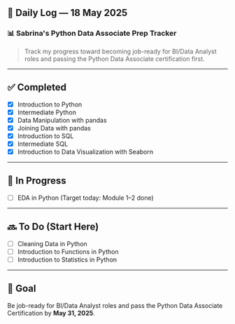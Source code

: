 ## 📆 Daily Log — 18 May 2025

### 📊 Sabrina's Python Data Associate Prep Tracker

> Track my progress toward becoming job-ready for BI/Data Analyst roles and passing the Python Data Associate certification first.

---

## ✅ Completed
- [x] Introduction to Python  
- [x] Intermediate Python  
- [x] Data Manipulation with pandas  
- [x] Joining Data with pandas  
- [x] Introduction to SQL  
- [x] Intermediate SQL  
- [x] Introduction to Data Visualization with Seaborn  

---

## 🔄 In Progress
- [ ] EDA in Python (Target today: Module 1–2 done)

---

## 🔜 To Do (Start Here)
- [ ] Cleaning Data in Python  
- [ ] Introduction to Functions in Python  
- [ ] Introduction to Statistics in Python

---

## 🎯 Goal
Be job-ready for BI/Data Analyst roles and pass the Python Data Associate Certification by **May 31, 2025**.
